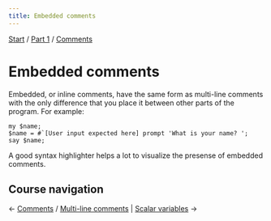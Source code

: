 ```yaml
---
title: Embedded comments
---
```


[Start](/raku-course/) / [Part 1](/raku-course/part1) / [Comments](/raku-course/comments)

# Embedded comments

Embedded, or inline comments, have the same form as multi-line comments with the only difference that you place it between other parts of the program. For example:

    my $name;
    $name = #`[User input expected here] prompt 'What is your name? ';
    say $name;

A good syntax highlighter helps a lot to visualize the presense of embedded comments.

## Course navigation

← [Comments](/raku-course/comments) / [Multi-line comments](/raku-course/comments/multi-line) | [Scalar variables](/raku-course/scalar-variables)  →

